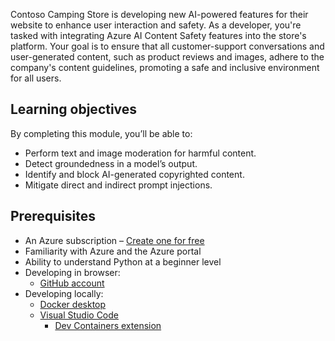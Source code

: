 Contoso Camping Store is developing new AI-powered features for their website to enhance user interaction and safety. As a developer, you're tasked with integrating Azure AI Content Safety features into the store's platform. Your goal is to ensure that all customer-support conversations and user-generated content, such as product reviews and images, adhere to the company's content guidelines, promoting a safe and inclusive environment for all users.

## Learning objectives

By completing this module, you’ll be able to:

- Perform text and image moderation for harmful content.
- Detect groundedness in a model’s output.
- Identify and block AI-generated copyrighted content.
- Mitigate direct and indirect prompt injections.

## Prerequisites

- An Azure subscription – [Create one for free](https://azure.microsoft.com/pricing/purchase-options/azure-account?cid=msft_learn)
- Familiarity with Azure and the Azure portal
- Ability to understand Python at a beginner level
- Developing in browser:
  - [GitHub account](https://docs.github.com/get-started/signing-up-for-github)
- Developing locally:
  - [Docker desktop](https://www.docker.com/products/docker-desktop/)
  - [Visual Studio Code](https://code.visualstudio.com/)
    - [Dev Containers extension](https://marketplace.visualstudio.com/items?itemName=ms-vscode-remote.remote-containers)
